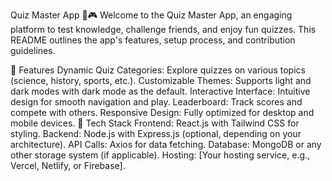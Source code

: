 Quiz Master App 🧠🎮
Welcome to the Quiz Master App, an engaging platform to test knowledge, challenge friends, and enjoy fun quizzes. This README outlines the app's features, setup process, and contribution guidelines.

📝 Features
Dynamic Quiz Categories: Explore quizzes on various topics (science, history, sports, etc.).
Customizable Themes: Supports light and dark modes with dark mode as the default.
Interactive Interface: Intuitive design for smooth navigation and play.
Leaderboard: Track scores and compete with others.
Responsive Design: Fully optimized for desktop and mobile devices.
🚀 Tech Stack
Frontend: React.js with Tailwind CSS for styling.
Backend: Node.js with Express.js (optional, depending on your architecture).
API Calls: Axios for data fetching.
Database: MongoDB or any other storage system (if applicable).
Hosting: [Your hosting service, e.g., Vercel, Netlify, or Firebase].
